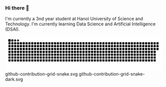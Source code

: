 ### Hi there 👋

I'm currently a 3nd year student at Hanoi University of Science and Technology. I'm currently learning Data Science and Artificial Intelligence (DSAI). 

![snake gif](https://github.com/dtruong46me/dtruong46me/blob/output/github-contribution-grid-snake-dark.svg)
github-contribution-grid-snake.svg
github-contribution-grid-snake-dark.svg
<!--
**dtruong46me/dtruong46me** is a ✨ _special_ ✨ repository because its `README.md` (this file) appears on your GitHub profile.

Here are some ideas to get you started:

- 🔭 I’m currently working on ...
- 🌱 I’m currently learning ...
- 👯 I’m looking to collaborate on ...
- 🤔 I’m looking for help with ...
- 💬 Ask me about ...
- 📫 How to reach me: ...
- 😄 Pronouns: ...
- ⚡ Fun fact: ...
-->
